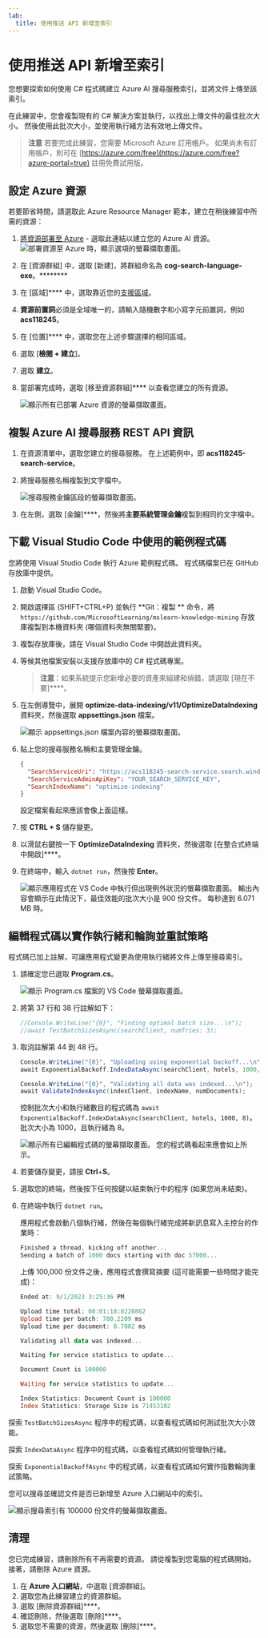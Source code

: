 ```yaml
---
lab:
  title: 使用推送 API 新增至索引
---
```


# 使用推送 API 新增至索引

您想要探索如何使用 C# 程式碼建立 Azure AI 搜尋服務索引，並將文件上傳至該索引。

在此練習中，您會複製現有的 C# 解決方案並執行，以找出上傳文件的最佳批次大小。 然後使用此批次大小，並使用執行緒方法有效地上傳文件。

> **注意** 若要完成此練習，您需要 Microsoft Azure 訂用帳戶。 如果尚未有訂用帳戶，則可在 [https://azure.com/free](https://azure.com/free?azure-portal=true) 註冊免費試用版。

## 設定 Azure 資源

若要節省時間，請選取此 Azure Resource Manager 範本，建立在稍後練習中所需的資源：

1. [將資源部署至 Azure](https://portal.azure.com/#create/Microsoft.Template/uri/https%3A%2F%2Fraw.githubusercontent.com%2FMicrosoftLearning%2Fmslearn-knowledge-mining%2Fmain%2FLabfiles%2F07-exercise-add-to-index-use-push-api%20lab-files%2Fazuredeploy.json) - 選取此連結以建立您的 Azure AI 資源。
    ![部署資源至 Azure 時，顯示選項的螢幕擷取畫面。](../media/07-media/deploy-azure-resources.png)
1. 在 [資源群組] 中，選取 [新建]，將群組命名為 **cog-search-language-exe**。********
1. 在 [區域]**** 中，選取靠近您的[支援區域](/azure/ai-services/language-service/custom-text-classification/service-limits#regional-availability)。
1. **資源前置詞**必須是全域唯一的，請輸入隨機數字和小寫字元前置詞，例如 **acs118245**。
1. 在 [位置]**** 中，選取您在上述步驟選擇的相同區域。
1. 選取 [**檢閱 + 建立**]。
1. 選取 **建立**。
1. 當部署完成時，選取 [移至資源群組]**** 以查看您建立的所有資源。

    ![顯示所有已部署 Azure 資源的螢幕擷取畫面。](../media/07-media/azure-resources-created.png)

## 複製 Azure AI 搜尋服務 REST API 資訊

1. 在資源清單中，選取您建立的搜尋服務。 在上述範例中，即 **acs118245-search-service**。
1. 將搜尋服務名稱複製到文字檔中。

    ![搜尋服務金鑰區段的螢幕擷取畫面。](../media/07-media/search-api-keys-exercise-version.png)
1. 在左側，選取 [金鑰]****，然後將**主要系統管理金鑰**複製到相同的文字檔中。

## 下載 Visual Studio Code 中使用的範例程式碼

您將使用 Visual Studio Code 執行 Azure 範例程式碼。 程式碼檔案已在 GitHub 存放庫中提供。

1. 啟動 Visual Studio Code。
1. 開啟選擇區 (SHIFT+CTRL+P) 並執行 **Git：複製 ** 命令，將 `https://github.com/MicrosoftLearning/mslearn-knowledge-mining` 存放庫複製到本機資料夾 (哪個資料夾無關緊要)。
1. 複製存放庫後，請在 Visual Studio Code 中開啟此資料夾。
1. 等候其他檔案安裝以支援存放庫中的 C# 程式碼專案。

    > **注意**：如果系統提示您新增必要的資產來組建和偵錯，請選取 [現在不要]****。

1. 在左側導覽中，展開 **optimize-data-indexing/v11/OptimizeDataIndexing** 資料夾，然後選取 **appsettings.json** 檔案。

    ![顯示 appsettings.json 檔案內容的螢幕擷取畫面。](../media/07-media/update-app-settings.png)
1. 貼上您的搜尋服務名稱和主要管理金鑰。

    ```json
    {
      "SearchServiceUri": "https://acs118245-search-service.search.windows.net",
      "SearchServiceAdminApiKey": "YOUR_SEARCH_SERVICE_KEY",
      "SearchIndexName": "optimize-indexing"
    }
    ```

    設定檔案看起來應該會像上面這樣。
1. 按 **CTRL + S** 儲存變更。
1. 以滑鼠右鍵按一下 **OptimizeDataIndexing** 資料夾，然後選取 [在整合式終端中開啟]****。
1. 在終端中，輸入 `dotnet run`，然後按 **Enter**。

    ![顯示應用程式在 VS Code 中執行但出現例外狀況的螢幕擷取畫面。](../media/07-media/debug-application.png)
輸出內容會顯示在此情況下，最佳效能的批次大小是 900 份文件。 每秒達到 6.071 MB 時。

## 編輯程式碼以實作執行緒和輪詢並重試策略

程式碼已加上註解，可讓應用程式變更為使用執行緒將文件上傳至搜尋索引。

1. 請確定您已選取 **Program.cs**。

    ![顯示 Program.cs 檔案的 VS Code 螢幕擷取畫面。](../media/07-media/edit-program-code.png)
1. 將第 37 行和 38 行註解如下：

    ```csharp
    //Console.WriteLine("{0}", "Finding optimal batch size...\n");
    //await TestBatchSizesAsync(searchClient, numTries: 3);
    ```

1. 取消註解第 44 到 48 行。

    ```csharp
    Console.WriteLine("{0}", "Uploading using exponential backoff...\n");
    await ExponentialBackoff.IndexDataAsync(searchClient, hotels, 1000, 8);

    Console.WriteLine("{0}", "Validating all data was indexed...\n");
    await ValidateIndexAsync(indexClient, indexName, numDocuments);
    ```

    控制批次大小和執行緒數目的程式碼為 `await ExponentialBackoff.IndexDataAsync(searchClient, hotels, 1000, 8)`。 批次大小為 1000，且執行緒為 8。

    ![顯示所有已編輯程式碼的螢幕擷取畫面。](../media/07-media/thread-code-ready.png)
    您的程式碼看起來應會如上所示。

1. 若要儲存變更，請按 **Ctrl**+**S**。
1. 選取您的終端，然後按下任何按鍵以結束執行中的程序 (如果您尚未結束)。
1. 在終端中執行 `dotnet run`。

    應用程式會啟動八個執行緒，然後在每個執行緒完成將新訊息寫入主控台的作業時：

    ```powershell
    Finished a thread, kicking off another...
    Sending a batch of 1000 docs starting with doc 57000...
    ```

    上傳 100,000 份文件之後，應用程式會撰寫摘要 (這可能需要一些時間才能完成)：

    ```powershell
    Ended at: 9/1/2023 3:25:36 PM
    
    Upload time total: 00:01:18:0220862
    Upload time per batch: 780.2209 ms
    Upload time per document: 0.7802 ms
    
    Validating all data was indexed...
    
    Waiting for service statistics to update...
    
    Document Count is 100000
    
    Waiting for service statistics to update...
    
    Index Statistics: Document Count is 100000
    Index Statistics: Storage Size is 71453102
    
    ``````

探索 `TestBatchSizesAsync` 程序中的程式碼，以查看程式碼如何測試批次大小效能。

探索 `IndexDataAsync` 程序中的程式碼，以查看程式碼如何管理執行緒。

探索 `ExponentialBackoffAsync` 中的程式碼，以查看程式碼如何實作指數輪詢重試策略。

您可以搜尋並確認文件是否已新增至 Azure 入口網站中的索引。

![顯示搜尋索引有 100000 份文件的螢幕擷取畫面。](../media/07-media/check-search-service-index.png)

## 清理

您已完成練習，請刪除所有不再需要的資源。 請從複製到您電腦的程式碼開始。 接著，請刪除 Azure 資源。

1. 在 **Azure 入口網站**，中選取 [資源群組]。
1. 選取您為此練習建立的資源群組。
1. 選取 [刪除資源群組]****。 
1. 確認刪除，然後選取 [刪除]****。
1. 選取您不需要的資源，然後選取 [刪除]****。
